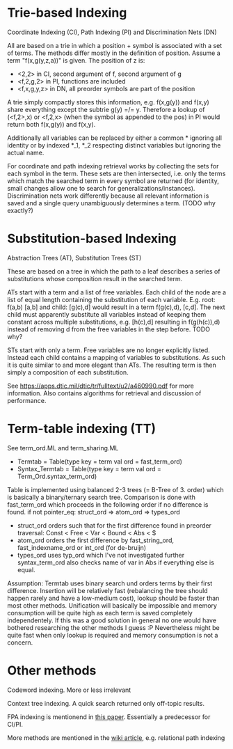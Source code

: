 # Trie-based Indexing
Coordinate Indexing (CI), Path Indexing (PI) and Discrimination Nets (DN)

All are based on a trie in which a position + symbol is associated with a set of terms.
The methods differ mostly in the definition of position. Assume a term "f(x,g(y,z,a))" is given. The position of z is:
- <2,2> in CI, second argument of f, second argument of g
- <f,2,g,2> in PI, functions are included
- <f,x,g,y,z> in DN, all preorder symbols are part of the position

A trie simply compactly stores this information, e.g. f(x,g(y)) and f(x,y) share everything except the subtrie g(y) =/= y. Therefore a lookup of (<f,2>,x) or <f,2,x> (when the symbol as appended to the pos) in PI would return both f(x,g(y)) and f(x,y).

Additionally all variables can be replaced by either a common * ignoring all identity or by indexed *_1, *_2 respecting distinct variables but ignoring the actual name.

For coordinate and path indexing retrieval works by collecting the sets for each symbol in the term. These sets are then intersected, i.e. only the terms which match the searched term in every symbol are returned (for identity, small changes allow one to search for generalizations/instances).
Discrimination nets work differently because all relevant information is saved and a single query unambiguously determines a term. (TODO why exactly?)

# Substitution-based Indexing
Abstraction Trees (AT), Substitution Trees (ST)

These are based on a tree in which the path to a leaf describes a series of substitutions whose composition result in the searched term.

ATs start with a term and a list of free variables. Each child of the node are a list of equal length containing the substitution of each variable. E.g. root: f(a,b) [a,b] and child: [g(c),d] would result in a term f(g(c),d), [c,d]. The next child must apparently substitute all variables instead of keeping them constant across multiple substitutions, e.g. [h(c),d] resulting in f(g(h(c)),d) instead of removing d from the free variables in the step before. TODO why?

STs start with only a term. Free variables are no longer explicitly listed. Instead each child contains a mapping of variables to substitutions. As such it is quite similar to and more elegant than ATs. The resulting term is then simply a composition of each substitution.

See https://apps.dtic.mil/dtic/tr/fulltext/u2/a460990.pdf for more information. Also contains algorithms for retrieval and discussion of performance.

# Term-table indexing (TT)
See term_ord.ML and term_sharing.ML
* Termtab = Table(type key = term val ord = fast_term_ord)
* Syntax_Termtab = Table(type key = term val ord = Term_Ord.syntax_term_ord)

Table is implemented using balanced 2-3 trees (= B-Tree of 3. order) which is basically a binary/ternary search tree. Comparison is done with fast_term_ord which proceeds in the following order if no difference is found.
if not pointer_eq: struct_ord => atom_ord => types_ord
* struct_ord orders such that for the first difference found in preorder traversal: 
Const < Free < Var < Bound < Abs < $
* atom_ord orders the first difference by fast_string_ord, fast_indexname_ord or int_ord (for de-bruijn)
* types_ord uses typ_ord which I've not investigated further
syntax_term_ord also checks name of var in Abs if everything else is equal.

Assumption: Termtab uses binary search und orders terms by their first difference. Insertion will be relatively fast (rebalancing the tree should happen rarely and have a low-medium cost), lookup should be faster than most other methods. Unification will basically be impossible and memory consumption will be quite high as each term is saved completely independentely. If this was a good solution in general no one would have bothered researching the other methods I guess :P
Nevertheless might be quite fast when only lookup is required and memory consumption is not a concern.

# Other methods
Codeword indexing. More or less irrelevant

Context tree indexing. A quick search returned only off-topic results.

FPA indexing is mentionend in [this paper](https://eclass.upatras.gr/modules/document/file.php/CEID1178/%CE%A3%CE%A5%CE%A3%CE%A4%CE%97%CE%9C%CE%91%CE%A4%CE%91%20%CE%91%CE%A0%CE%9F%CE%94%CE%95%CE%99%CE%9E%CE%97%CE%A3%20%CE%98%CE%95%CE%A9%CE%A1%CE%97%CE%9C%CE%91%CE%A4%CE%A9%CE%9D/%CE%A5%CE%9B%CE%99%CE%9A%CE%9F%20%CE%A0%CE%91%CE%A1%CE%91%CE%94%CE%9F%CE%A3%CE%95%CE%A9%CE%9D/McCune1992_Article_ExperimentsWithDiscrimination-.pdf). Essentially a predecessor for CI/PI.

More methods are mentioned in the [wiki article](https://en.wikipedia.org/wiki/Term_indexing), e.g. relational path indexing
